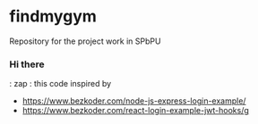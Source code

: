 # findmygym
Repository for the project work in SPbPU

### Hi there 
: zap : this code inspired by
- https://www.bezkoder.com/node-js-express-login-example/
- https://www.bezkoder.com/react-login-example-jwt-hooks/g